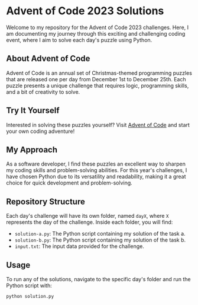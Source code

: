 # Advent of Code 2023 Solutions

Welcome to my repository for the Advent of Code 2023 challenges. Here, I am documenting my journey through this exciting and challenging coding event, where I aim to solve each day's puzzle using Python.

## About Advent of Code

Advent of Code is an annual set of Christmas-themed programming puzzles that are released one per day from December 1st to December 25th. Each puzzle presents a unique challenge that requires logic, programming skills, and a bit of creativity to solve.

## Try It Yourself

Interested in solving these puzzles yourself? Visit [Advent of Code](https://adventofcode.com/) and start your own coding adventure!

## My Approach

As a software developer, I find these puzzles an excellent way to sharpen my coding skills and problem-solving abilities. For this year's challenges, I have chosen Python due to its versatility and readability, making it a great choice for quick development and problem-solving.

## Repository Structure

Each day's challenge will have its own folder, named `dayX`, where `X` represents the day of the challenge. Inside each folder, you will find:

- `solution-a.py`: The Python script containing my solution of the task a.
- `solution-b.py`: The Python script containing my solution of the task b.
- `input.txt`: The input data provided for the challenge.

## Usage

To run any of the solutions, navigate to the specific day's folder and run the Python script with:

```bash
python solution.py


